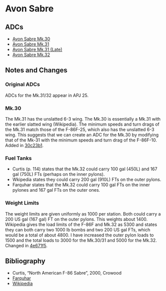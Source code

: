 # Avon Sabre

## ADCs

- [Avon Sabre Mk.30](Avon%20Sabre%20Mk.30.json)
-  [Avon Sabre Mk.31](Avon%20Sabre%20Mk.31.json)
- [Avon Sabre Mk.31 (Late)](Avon%20Sabre%20Mk.31%20(Late).json)
- [Avon Sabre Mk.32](Avon%20Sabre%20Mk.32.json)

## Notes and Changes

### Original ADCs

ADCs for the Mk.31/32 appear in APJ 25.

### Mk.30

The Mk.31 has the unslatted 6-3 wing. The Mk.30 is essentially a Mk.31 with the earlier slatted wing (Wikipedia). The minimum speeds and turn drags of the Mk.31 match those of the F-86F-25, which also has the unslatted 6-3 wing. This suggests that we can create an ADC for the Mk.30 by modifying that of the Mk-31 with the minimum speeds and turn drag of the F-86F-10. Added in [30c23b1](https://github.com/alanwatsonforster/glass/commit/30c23b11cc4ed029e767ed874b547de33682565e).

### Fuel Tanks

- Curtis (p. 114) states that the Mk.32 could carry 100 gal (450L) and 167 gal (750L) FTs (perhaps on the inner pylons).
- Wkipedia states they could carry 200 gal (910L) FTs on the outer pylons.
- Farquhar states that the Mk.32 could carry 100 gal FTs on the inner pylones and 167 gal FTs on the outer ones.

### Weight Limits

The weight limits are given uniformly as 1000 per station. Both could carry a 200 US gal (167 gal) FT on the outer pylons. This weights about 1400. Wikipedia gives the load limits of the F-86F and Mk.32 as 5300 and states they can both carry two 1000 lb bombs and two 200 US gal FTs, which would be a total of about 4800. I have increased the outer pylon loads to 1500 and the total loads to 3000 for the Mk.30/31 and 5000 for the Mk.32. Changed in [4e671f5](https://github.com/alanwatsonforster/glass/commit/4e671f5974b0aa8a0f535c2bb0911aee836a6f86).

## Bibliography

- Curtis, “North American F-86 Sabre”, 2000, Crowood
- [Farquhar](http://www.adf-serials.com.au/research/avon-sabre.pdf)
- [Wikipedia](https://en.wikipedia.org/wiki/CAC_Sabre)